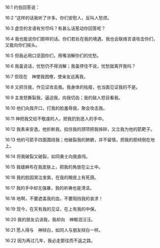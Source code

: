 <a id="1"></a>16:1  约伯回答说：  

<a id="2"></a>16:2  “这样的话我听了许多。你们安慰人，反叫人愁烦。  

<a id="3"></a>16:3  虚空的言语有穷尽吗？有甚么话惹动你回答呢？  

<a id="4"></a>16:4  我也能说你们那样的话。你们若处在我的境遇，我也会联络言语攻击你们，又能向你们摇头。  

<a id="5"></a>16:5  但我必用口坚固你们，用嘴消解你们的忧愁。  

<a id="6"></a>16:6  我虽说话，忧愁仍不得消解；我虽停住不说，忧愁就离开我吗？  

<a id="7"></a>16:7  但现在　神使我困倦，使亲友远离我，  

<a id="8"></a>16:8  又抓住我，作见证攻击我。我身体的枯瘦，也当面见证我的不是。  

<a id="9"></a>16:9  主发怒撕裂我，逼迫我，向我切齿；我的敌人怒目看我。  

<a id="10"></a>16:10  他们向我开口，打我的脸羞辱我，聚会攻击我。  

<a id="11"></a>16:11  神把我交给不敬虔的人，把我扔到恶人的手中。  

<a id="12"></a>16:12  我素来安逸，他折断我，掐住我的颈项把我摔碎，又立我为他的箭靶子。  

<a id="13"></a>16:13  他的弓箭手四面围绕我；他破裂我的肺腑，并不留情，把我的胆倾倒在地上。  

<a id="14"></a>16:14  将我破裂又破裂，如同勇士向我直闯。  

<a id="15"></a>16:15  我缝麻布在我皮肤上，把我的角放在尘土中。  

<a id="16"></a>16:16  我的脸因哭泣发紫，在我的眼皮上有死荫。  

<a id="17"></a>16:17  我的手中却无强暴，我的祈祷也是清洁。  

<a id="18"></a>16:18  地啊，不要遮盖我的血，不要阻挡我的哀求！  

<a id="19"></a>16:19  现今，在天有我的见证，在上有我的中保。  

<a id="20"></a>16:20  我的朋友讥诮我，我却向　神眼泪汪汪。  

<a id="21"></a>16:21  愿人得与　神辩白，如同人与朋友辩白一样。  

<a id="22"></a>16:22  因为再过几年，我必走那往而不返之路。  
